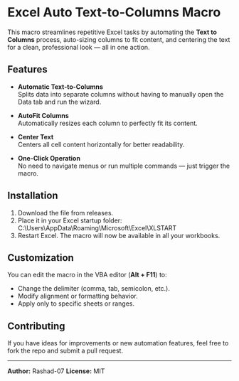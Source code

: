 # Excel Auto Text-to-Columns Macro

This macro streamlines repetitive Excel tasks by automating the **Text to Columns** process, auto-sizing columns to fit content, and centering the text for a clean, professional look — all in one action.

## Features
- **Automatic Text-to-Columns**  
  Splits data into separate columns without having to manually open the Data tab and run the wizard.

- **AutoFit Columns**  
  Automatically resizes each column to perfectly fit its content.

- **Center Text**  
  Centers all cell content horizontally for better readability.

- **One-Click Operation**  
  No need to navigate menus or run multiple commands — just trigger the macro.

## Installation
1. Download the file from releases.
2. Place it in your Excel startup folder: C:\Users<your username>\AppData\Roaming\Microsoft\Excel\XLSTART
3. Restart Excel. The macro will now be available in all your workbooks.

## Customization
You can edit the macro in the VBA editor (**Alt + F11**) to:
- Change the delimiter (comma, tab, semicolon, etc.).
- Modify alignment or formatting behavior.
- Apply only to specific sheets or ranges.

## Contributing
If you have ideas for improvements or new automation features, feel free to fork the repo and submit a pull request.

---

**Author:** Rashad-07 
**License:** MIT
